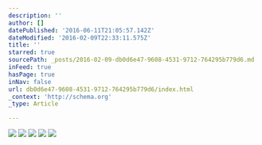 ```yaml
---
description: ''
author: []
datePublished: '2016-06-11T21:05:57.142Z'
dateModified: '2016-02-09T22:33:11.575Z'
title: ''
starred: true
sourcePath: _posts/2016-02-09-db0d6e47-9608-4531-9712-764295b779d6.md
inFeed: true
hasPage: true
inNav: false
url: db0d6e47-9608-4531-9712-764295b779d6/index.html
_context: 'http://schema.org'
_type: Article

---
```

![](https://the-grid-user-content.s3-us-west-2.amazonaws.com/fa72b656-9e98-4469-90a7-3575ddd85dbc.png)
![](https://the-grid-user-content.s3-us-west-2.amazonaws.com/f8333db8-d01a-462e-9841-ede7103d9685.png)
![](https://the-grid-user-content.s3-us-west-2.amazonaws.com/21d0bafb-6619-4b49-9502-67da8660f883.png)
![](https://the-grid-user-content.s3-us-west-2.amazonaws.com/06573b88-e75a-40f7-9b3f-f0a11f2c34dd.png)
![](https://the-grid-user-content.s3-us-west-2.amazonaws.com/b017715e-d38f-4d33-8288-35514fe67fde.png)